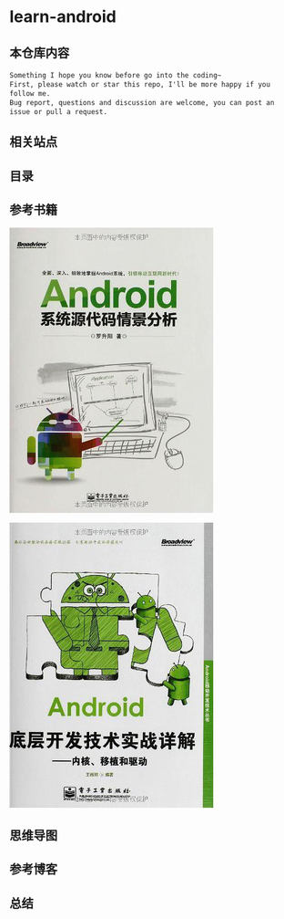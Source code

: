 # learn-android

## 本仓库内容


```
Something I hope you know before go into the coding~
First, please watch or star this repo, I'll be more happy if you follow me.
Bug report, questions and discussion are welcome, you can post an issue or pull a request.
```




## 相关站点



## 目录



## 参考书籍

![1539691261386.png](image/1539691261386.png)

![1539691289950.png](image/1539691289950.png)




## 思维导图

## 参考博客





## 总结
